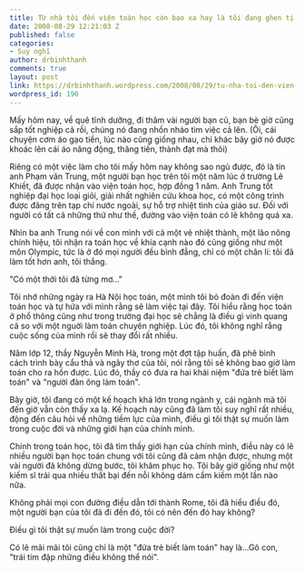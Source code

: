 ```yaml
---
title: Từ nhà tôi đến viện toán học còn bao xa hay là tôi đang ghen tị
date: 2008-08-29 12:21:03 Z
published: false
categories:
- Suy nghĩ
author: drbinhthanh
comments: true
layout: post
link: https://drbinhthanh.wordpress.com/2008/08/29/tu-nha-toi-den-vien-toan-hoc-con-bao-xa/
wordpress_id: 190
---
```


Mấy hôm nay, về quê tĩnh dưỡng, đi thăm vài người bạn cũ, bạn bè giờ cũng sắp tốt nghiệp cả rồi, chúng nó đang nhốn nháo tìm việc cả lên. (Ôi, cái chuyện cơm áo gạo tiền, lúc nào cũng giống nhau, chỉ khác bây giờ nó được khoác lên cái áo năng động, thăng tiến, thành đạt mà thôi)

Riêng có một việc làm cho tôi mấy hôm nay không sao ngủ được, đó là tin anh Phạm văn Trung, một người bạn học trên tôi một năm lúc ở trường Lê Khiết, đã được nhận vào viện toán học, hợp đồng 1 năm. Anh Trung tốt nghiệp đại học loại giỏi, giải nhất nghiên cứu khoa học, có một công trình được đăng trên tạp chí nước ngoài, sự hỗ trợ nhiệt tình của giáo sư. Đối với người có tất cả những thứ như thế, đường vào viện toán có lẽ không quá xa.

Nhìn ba anh Trung nói về con mình với cả một vẻ nhiệt thành, một lão nông chính hiệu, tôi nhận ra toán học về khía cạnh nào đó cũng giống như một môn Olympic, tức là ở đó mọi người đều bình đẳng, chỉ có một chân lí: tôi đã làm tốt hơn anh, tôi thắng.

"Có một thời tôi đã từng mơ..."

Tôi nhớ những ngày ra Hà Nội học toán, một mình tôi bỏ đoàn đi đến viện toán học và tự hứa với mình rằng sẽ làm việc tại đây. Tôi hiểu rằng học toán ở phổ thông cũng như trong trường đại học sẽ chẳng là điều gì vinh quang cả so với một nguời làm toán chuyên nghiệp. Lúc đó, tôi không nghĩ rằng cuộc sống của mình rồi sẽ thay đổi rất nhiều.

Năm lớp 12, thầy Nguyễn Minh Hà, trong một đợt tập huấn, đã phê bình cách trình bày cẩu thả và ngây thơ của tôi, nói rằng tôi sẽ không bao giờ làm toán cho ra hồn được. Lúc đó, thầy có đưa ra hai khái niệm "đứa trẻ biết làm toán" và "người đàn ông làm toán".

Bây giờ, tôi đang có một kế hoạch khá lớn trong ngành y, cái ngành mà tôi đến giờ vẫn còn thấy xa lạ. Kế hoạch này cũng đã làm tôi suy nghĩ rất nhiều, động đến câu hỏi về những tiềm lực của mình, điều gì tôi thật sự muốn làm trong cuộc đời và những giới hạn của chính mình.

Chính trong toán học, tôi đã tìm thấy giới hạn của chính mình, điều này có lẽ nhiều người bạn học toán chung với tôi cũng đã cảm nhận được, nhưng một vài người đã không dừng bước, tôi khâm phục họ. Tôi bây giờ giống như một kiếm sĩ trải qua nhiều thất bại đến nỗi không dám cầm kiếm một lần nào nữa.

Không phải mọi con đường điều dẫn tới thành Rome, tôi đã hiểu điều đó, một người bạn của tôi đã đi đến đó, tôi có nên đến đó hay không?

Điều gì tôi thật sự muốn làm trong cuộc đời?

Có lẽ mãi mãi tôi cũng chỉ là một "đứa trẻ biết làm toán" hay là...Gô con, "trái tim đập những điều không thể nói".
